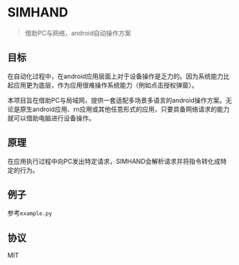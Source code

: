 # SIMHAND

> 借助PC与网络，android自动操作方案

## 目标

在自动化过程中，在android应用层面上对于设备操作是乏力的。因为系统能力比起应用更为底层，作为应用很难操作系统能力（例如点击授权弹窗）。

本项目旨在借助PC与局域网，提供一套适配多场景多语言的android操作方案。无论是原生android应用、rn应用或其他任意形式的应用，只要具备网络请求的能力就可以借助电脑进行设备操作。

## 原理

在应用执行过程中向PC发出特定请求，SIMHAND会解析请求并将指令转化成特定的行为。

## 例子

参考`example.py`

## 协议

MIT

